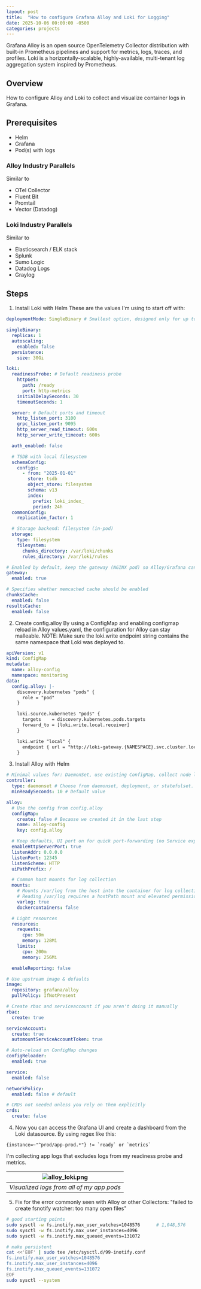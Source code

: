 ```yaml
---
layout: post
title:  "How to configure Grafana Alloy and Loki for Logging"
date: 2025-10-06 00:00:00 -0500  
categories: projects
---
```

Grafana Alloy is an open source OpenTelemetry Collector distribution with built-in Prometheus pipelines and support for metrics, logs, traces, and profiles. Loki is a horizontally-scalable, highly-available, multi-tenant log aggregation system inspired by Prometheus.<!--break-->

## Overview 
How to configure Alloy and Loki to collect and visualize container logs in Grafana.

## Prerequisites
- Helm 
- Grafana
- Pod(s) with logs

### Alloy Industry Parallels
Similar to 
- OTel Collector
- Fluent Bit
- Promtail
- Vector (Datadog)

### Loki Industry Parallels
Similar to 
- Elasticsearch / ELK stack
- Splunk
- Sumo Logic
- Datadog Logs
- Graylog

## Steps 

1. Install Loki with Helm
These are the values I'm using to start off with:
```yaml
deploymentMode: SingleBinary # Smallest option, designed only for up to 10GB/day

singleBinary:
  replicas: 1
  autoscaling:
    enabled: false
  persistence: 
    size: 30Gi

loki:
  readinessProbe: # Default readiness probe
    httpGet:
      path: /ready
      port: http-metrics
    initialDelaySeconds: 30
    timeoutSeconds: 1

  server: # Default ports and timeout
    http_listen_port: 3100
    grpc_listen_port: 9095
    http_server_read_timeout: 600s
    http_server_write_timeout: 600s

  auth_enabled: false

  # TSDB with local filesystem
  schemaConfig:
    configs:
      - from: "2025-01-01"
        store: tsdb
        object_store: filesystem
        schema: v13
        index:
          prefix: loki_index_
          period: 24h
  commonConfig:
    replication_factor: 1

  # Storage backend: filesystem (in-pod)
  storage:
    type: filesystem
    filesystem:
      chunks_directory: /var/loki/chunks
      rules_directory: /var/loki/rules

# Enabled by default, keep the gateway (NGINX pod) so Alloy/Grafana can talk to http://loki-gateway
gateway:
  enabled: true

# Specifies whether memcached cache should be enabled
chunksCache:
  enabled: false
resultsCache:
  enabled: false
```

2. Create config.alloy 
By using a ConfigMap and enabling configmap reload in Alloy values.yaml, the configuration for Alloy can stay malleable. 
NOTE: Make sure the loki.write endpoint string contains the same namespace that Loki was deployed to. 
```yaml
apiVersion: v1
kind: ConfigMap
metadata:
  name: alloy-config
  namespace: monitoring
data:
  config.alloy: |-
    discovery.kubernetes "pods" {
      role = "pod"
    }

    loki.source.kubernetes "pods" {
      targets    = discovery.kubernetes.pods.targets
      forward_to = [loki.write.local.receiver]
    }

    loki.write "local" {
      endpoint { url = "http://loki-gateway.{NAMESPACE}.svc.cluster.local/loki/api/v1/push" }
    }
```

3. Install Alloy with Helm 

```yaml
# Minimal values for: DaemonSet, use existing ConfigMap, collect node logs, no Service.
controller:
  type: daemonset # Choose from daemonset, deployment, or statefulset. The daemonset type is best suited for collecting container log files
  minReadySeconds: 10 # Default value

alloy:
  # Use the config from config.alloy
  configMap:
    create: false # Because we created it in the last step
    name: alloy-config
    key: config.alloy 

  # Keep defaults, UI port on for quick port-forwarding (no Service exposed).
  enableHttpServerPort: true
  listenAddr: 0.0.0.0
  listenPort: 12345
  listenScheme: HTTP
  uiPathPrefix: /

  # Common host mounts for log collection
  mounts:
    # Mounts /var/log from the host into the container for log collection
    # Reading /var/log requires a hostPath mount and elevated permissions, and should not be used in high security contexts
    varlog: true
    dockercontainers: false

  # Light resources
  resources:
    requests:
      cpu: 50m
      memory: 128Mi
    limits:
      cpu: 200m
      memory: 256Mi

  enableReporting: false

# Use upstream image & defaults
image:
  repository: grafana/alloy
  pullPolicy: IfNotPresent

# Create rbac and serviceaccount if you aren't doing it manually
rbac:
  create: true

serviceAccount:
  create: true
  automountServiceAccountToken: true

# Auto-reload on ConfigMap changes
configReloader:
  enabled: true

service:
  enabled: false

networkPolicy:
  enabled: false # default

# CRDs not needed unless you rely on them explicitly
crds:
  create: false
```

4. Now you can access the Grafana UI and create a dashboard from the Loki datasource. By using regex like this:
```
{instance=~"^prod/app-prod.*"} != `ready` or `metrics`
```
I'm collecting app logs that excludes logs from my readiness probe and metrics.

| ![alloy_loki.png](/assets/alloy_loki.png) |
|:--:| 
| *Visualized logs from all of my app pods* |

5. Fix for the error commonly seen with Alloy or other Collectors: "failed to create fsnotify watcher: too many open files"

```bash
# good starting points
sudo sysctl -w fs.inotify.max_user_watches=1048576      # 1,048,576
sudo sysctl -w fs.inotify.max_user_instances=4096
sudo sysctl -w fs.inotify.max_queued_events=131072

# make persistent
cat <<'EOF' | sudo tee /etc/sysctl.d/99-inotify.conf
fs.inotify.max_user_watches=1048576
fs.inotify.max_user_instances=4096
fs.inotify.max_queued_events=131072
EOF
sudo sysctl --system
```